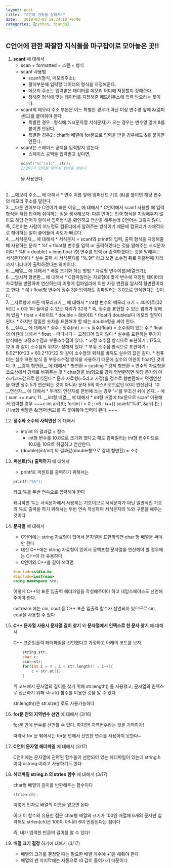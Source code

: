 ```yaml
---
layout: post
title:  "C언어 기억을 살리자!"
date:   2019-03-03 18:34:10 +0700
categories: [python, django]
---
```


## C언어에 관한 짜잘한 지식들을 마구잡이로 모아놓은 곳!!
1.  __scanf__ 에 대해서
	* scan + formatted = 스캔 + 형식
	* scanf 사용법
		* scanf(형식, 메모리주소);
		* 형식부분에 입력할 데이터의 형식을 지정해준다.
		* 메모리 주소는 입력받은 데이터를 메모리 어디에 저장할지 정해준다.
		* 정해준 형식에 맞는 데이터를 지정해준 메모리주소에 입력 받으라는 뜻이다.
	* scanf의 메모리 주소 부분은 어느 특별한 경우가 아닌 이상 변수명 앞에 &(앰퍼샌드)를 붙여줘야 한다
		* 특별한 경우 : 형식에 %s(문자열 서식문자)가 오는 경우는 변수명 앞에 &를 붙이면 안된다.
		* 특별한 경우2 : char형 배열에 for문으로 입력을 받을 경우에도 &를 붙이면 안된다.
	* scanf는 스페이스 공백을 입력받지 않는다
		* 스페이스 공백을 입력받고 싶다면,
		~~~c
		scanf("%[^\n]c", str);
		//엔터가 입력될 때까지 입력을 받는다
		~~~
		을 사용한다.
<br>
2. __메모리 주소__ 에 대해서
	* 변수 이름 앞에 앰퍼샌드 기호 (&)를 붙이면 해당 변수의 메모리 주소를 말한다.
<br>
3. __다른 언어보다 C언어가 빠른 이유__ 에 대해서
	* C언어에서 scanf 사용할 때 입력 형식을 직접 입력해 줘야하는 점을 생각해보자. 다른 언어는 입력 형식을 지정해주지 않아도 해당 언어가 알아서 입력형식을 확인하고 연산을 해주는데 C언어는 그렇지 않다. 즉, C언어는 사람이 어느정도 컴퓨터에게 알려주는 방식이기 때문에 컴퓨터가 자체적으로 해야하는 일이 줄어들어 속도가 빠르다.
<br>
4. __서식문자__ 에 대해서
	* 서식문자 = scanf와 printf의 입력, 출력 형식을 지정해줄 때 사용하는 문자
		* %f = float형 변수를 입력 or 출력하겠다는 것을 말해주는 서식문자이다
		* %lf = double( = long float )형 변수를 입력 or 출력하겠다는 것을 말해주는 서식문자이다
	* 실수 출력 시 서식문자를 "%.9f" 라고 쓰면 소수점 뒤로 아홉번째 자리까지 나타내어 출력하겠다는 의미이다.
<br>
5. __배열__ 에 대해서
	* 배열 초기화 하는 방법
		* 자료형 변수이름[배열크기];
<br>
6. __암시적 형변환__ 에 대해서
	* C컴파일러는 자료형에 맞게 변수에 저장된 데이터의 자료형을 변환하여 연산하는데 이렇게 컴파일러에 의한 자동 변환을 암시적 형변환이라고 한다.
		* 예 ) float형 변수에 정수 3을 입력해도 컴파일러는 3.0으로 인식한다는 것이다.
<br>
7. __자료형에 따른 메모리크기__ 에 대해서
	* int형 변수의 메모리 크기 = 4바이트(32비트) = 0과 1이 들어갈 수 있는 자리가 32개
		* 즉, 정수를 표현할 수 있는 범위가 정해져 있음
	* float = 4바이트
	* double = 8바이트
		* float가 double보다 메모리 절약이 된다.
		* 하지만 정밀한 숫자를 표현해야 할 때는 double형을 써야 한다.
<br>
8. __실수__ 에 대해서
	* 실수 : 정수(int) <--> 실수(float) = 소수점이 있는 수
	* float의 어원에 대해서
		* float = 떠다니다 = 고정되어 있지 않다
		* 실수를 표현하는 두가지 방식에는 고정소수점과 부동소수점이 있다.
			* 고정 소수점 방식으로 표현하기 : 175.3, 12.6 과 같이 소수점의 위치가 정해져 있다.
			* 부동 소수점 방식으로 표현하기 : 6.02*10^23 = 60.2*10^22 와 같이 소수점의 위치를 바꿔도 실수의 값은 같다.
			* 컴퓨터는 실수 표현 방식 중 부동소수점 방식을 사용하기 때문에 실수의 어원이 float인 것이다.
9. __강제 형변환__ 에 대해서
	* 형변환 = casting
	* 강제 형변환 = 변수의 자료형을 코드상에서 강제로 바꿔주는 것
	* char형을 int형으로 강제 형변환하면 해당 문자의 아스키코드값으로 인식된다
	* 문자 자료형(=5라고 가정)을 정수로 형변환해서 덧셈연산을 하면 정수 5가 연산되는 것이 아니라 문자 5의 아스키코드값인 53이 연산된다.
10. __연산자__ 에 대해서
	* 두개의 연산자를 한번에 쓰는 경우 '='를 무조건 뒤에 쓴다.
		- 예 ) sum += num;
11. __int형 배열__ 에 대해서
	* int형 배열에 for문으로 scanf 이용해서 입력할 경우
	~~~c
	int arr[6];
	for(int i = 0 ; i<6 ; i++){
		scanf("%d", &arr[i]);
	}
	// int형 배열은 &(앰퍼샌드)를 꼭 붙여줘야 입력이 된다.
	~~~

12. __정수와 소수의 사칙연산__ 에 대해서
	* int/int 의 결과값 = 정수
		- int형 변수를 10.0으로 초기화 했다고 해도 컴파일러는 int형 변수이므로 10.0을 10으로 취급하고 연산한다.
	* (double)(int/int) 의 결과값(double형으로 강제 형변환) = 소수
13. __퍼센트(%) 출력하기__ 에 대해서
	* printf로 퍼센트를 출력하기 위해서는 
	~~~c
	printf("%%");
	~~~
	라고 %를 두번 연속으로 입력해야 한다 

	왜냐하면 %는 서식문자에서 사용되는 기호이므로 서식문자가 아닌 일반적인 기호의 %로 출력을 하기 위해서는 두번 연속 작성하여 서식문자의 %와 구분을 해주는 것이다
14. __문자열__ 에 대해서
	* C언어에는 string 자료형이 없어서 문자열을 표현하려면 char 형 배열을 써야만 한다
	* 대신 C++에는 string 자료형이 있어서 공백포함 문자열을 연산해야 할 경우에는 C++이 더 유용하다
	* C언어와 C++을 같이 쓰려면
	~~~c++
	#include<stdio.h>
	#include<iostream>
	using namespace std;
	~~~
	이렇게 C++의 표준 입출력 헤더파일을 작성해주어야 하고 네임스페이스도 선언해 주어야 한다.

	iostream 에는 cin, cout 등 C++ 표준 입출력 함수가 선언되어 있으므로 cin, cout을 사용할 수 있다
15. __C++ 문자열 사용시 문자열 길이 찾기__ 와 __문자열에서 인덱스로 한 문자 찾기__ 에 대해서

	C++ 표준입출력 헤더파일을 선언했다고 가정하고 아래의 코드를 보자
	~~~c++
		string str;
		char c;
		cin>>str;
		for(int i = 0 ; i < str.length() ; i++){
			c = str.at(i);
		}
	~~~

	위 코드에서 문자열의 길이를 찾기 위해 str.length() 를 사용했고, 문자열의 인덱스로 접근하기 위해 str.at() 함수를 이용한 것을 알 수 있다

	str.length()은 str.size() 로도 사용가능하다

16. __for문 안의 지역변수 선언__ 에 대해서 (3/16)

	for문 안에 변수를 선언할 수 있다. 
	하지만! 지역변수라는 것을 기억하자!

	따라서 for 문 밖에서는 for문 안에서 선언한 변수를 사용하지 못한다~
17. __C언어 문자열 헤더파일__ 에 대해서 (3/17)
	
	C언어에는 문자열에 관련된 함수들이 선언되어 있는 헤더파일이 있는데 string.h 이다 cstring 이라고 사용하기도 한다

18. __헤더파일 string.h 의 strlen 함수__ 에 대해서 (3/17) 

	char형 배열의 길이를 반환해주는 함수이다

	~~~c
	strlen(ch);
	~~~
	이렇게 인자로 배열의 이름을 넣으면 된다 

	이때 이 함수의 유용한 점은 char형 배열의 크기가 100인 배열에 6개의 문자만 입력해도 strlen(ch)은 100이 아니라 6이 반환된다는 점이다

	즉, 내가 입력한 만큼의 길이를 알 수 있다!

19. __배열 크기 결정__ 하기에 대해서 (3/17)
	- 배열의 크기를 결정할 때는 필요한 배열 개수에 +1을 해줘야 한다
	- 배열의 맨 마지막에는 자동으로 \0 값이 들어가기 때문이다
	

	
